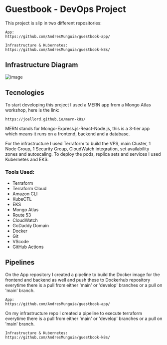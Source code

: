 # Guestbook - DevOps Project


This project is slip in two different repositories:

```
App:
https://github.com/AndresMunguia/guestbook-app/

Infrastructure & Kubernetes:
https://github.com/AndresMunguia/guestbook-k8s/
```

## Infrastructure Diagram

![image](https://user-images.githubusercontent.com/67026239/208058158-d682fc0f-61f7-47d2-bdf4-6fcbe40a520c.png)


## Tecnologies

To start developing this project I used a MERN app from a Mongo Atlas workshop, here is the link:

`
https://joellord.github.io/mern-k8s/
`

MERN stands for Mongo-Express.js-React-Node.js, this is a 3-tier app which means it runs on a frontend, backend and a database.

For the infrastructure I used Terraform to build the VPS, main Cluster, 1 Node Group, 1 Security Group, CloudWatch integration, set availability zones and autoscaling. To deploy the pods, replica sets and services I used Kubernetes and EKS.

### Tools Used:

- Terraform
- Terraform Cloud
- Amazon CLI
- KubeCTL
- EKS
- Mongo Atlas
- Route 53
- CloudWatch
- GoDaddy Domain
- Docker
- Git
- VScode
- GitHub Actions

## Pipelines

On the App repository I created a pipeline to build the Docker image for the frontend and backend as well and push these to Dockerhub repository everytime there is a pull from either 'main' or 'develop' branches or a pull on 'main' branch.

```
App:
https://github.com/AndresMunguia/guestbook-app/
```

On my infrastructure repo I created a pipeline to execute terraform everytime there is a pull from either 'main' or 'develop' branches or a pull on 'main' branch.

```
Infrastructure & Kubernetes:
https://github.com/AndresMunguia/guestbook-k8s/
```


